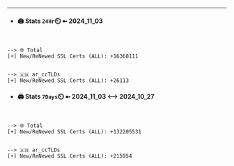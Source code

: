 

---
- #### 🖨️ **Stats** `24Hr`⏲️ ➼ 2024_11_03
```console


--> 🌐 Total
[+] New/ReNewed SSL Certs (ALL): +16368111


--> 🇦🇷 ar_ccTLDs
[+] New/ReNewed SSL Certs (ALL): +26113

```

- #### 🖨️ **Stats** `7Days`⏲️ ➼ 2024_11_03 <--> 2024_10_27
```console


--> 🌐 Total
[+] New/ReNewed SSL Certs (ALL): +132205531


--> 🇦🇷 ar_ccTLDs
[+] New/ReNewed SSL Certs (ALL): +215954

```


